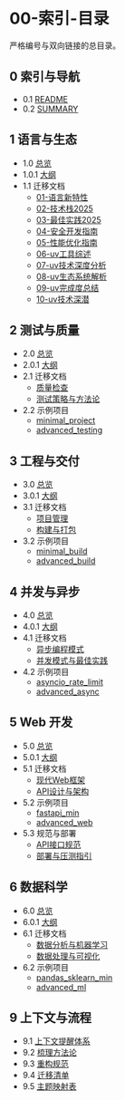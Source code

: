 # 00-索引-目录

严格编号与双向链接的总目录。

## 0 索引与导航

- 0.1 [README](./README.md)
- 0.2 [SUMMARY](./SUMMARY.md)

## 1 语言与生态

- 1.0 [总览](./01-语言与生态/README.md)
- 1.0.1 [大纲](./01-语言与生态/大纲.md)
- 1.1 迁移文档
  - [01-语言新特性](./01-语言与生态/迁移/01-语言新特性.md)
  - [02-技术栈2025](./01-语言与生态/迁移/02-技术栈2025.md)
  - [03-最佳实践2025](./01-语言与生态/迁移/03-最佳实践2025.md)
  - [04-安全开发指南](./01-语言与生态/迁移/04-安全开发指南.md)
  - [05-性能优化指南](./01-语言与生态/迁移/05-性能优化指南.md)
  - [06-uv工具综述](./01-语言与生态/迁移/06-uv工具综述.md)
  - [07-uv技术深度分析](./01-语言与生态/迁移/07-uv技术深度分析.md)
  - [08-uv生态系统解析](./01-语言与生态/迁移/08-uv生态系统解析.md)
  - [09-uv完成度总结](./01-语言与生态/迁移/09-uv完成度总结.md)
  - [10-uv技术深潜](./01-语言与生态/迁移/10-uv技术深潜.md)

## 2 测试与质量

- 2.0 [总览](./02-测试与质量/README.md)
- 2.0.1 [大纲](./02-测试与质量/大纲.md)
- 2.1 迁移文档
  - [质量检查](./02-测试与质量/迁移/质量检查.md)
  - [测试策略与方法论](./02-测试与质量/迁移/测试策略与方法论.md)
- 2.2 示例项目
  - [minimal_project](./02-测试与质量/examples/minimal_project/)
  - [advanced_testing](./02-测试与质量/examples/advanced_testing/)

## 3 工程与交付

- 3.0 [总览](./03-工程与交付/README.md)
- 3.0.1 [大纲](./03-工程与交付/大纲.md)
- 3.1 迁移文档
  - [项目管理](./03-工程与交付/迁移/项目管理.md)
  - [构建与打包](./03-工程与交付/迁移/构建与打包.md)
- 3.2 示例项目
  - [minimal_build](./03-工程与交付/examples/minimal_build/)
  - [advanced_build](./03-工程与交付/examples/advanced_build/)

## 4 并发与异步

- 4.0 [总览](./04-并发与异步/README.md)
- 4.0.1 [大纲](./04-并发与异步/大纲.md)
- 4.1 迁移文档
  - [异步编程模式](./04-并发与异步/迁移/异步编程模式.md)
  - [并发模式与最佳实践](./04-并发与异步/迁移/并发模式与最佳实践.md)
- 4.2 示例项目
  - [asyncio_rate_limit](./04-并发与异步/examples/asyncio_rate_limit/)
  - [advanced_async](./04-并发与异步/examples/advanced_async/)

## 5 Web 开发

- 5.0 [总览](./05-Web开发/README.md)
- 5.0.1 [大纲](./05-Web开发/大纲.md)
- 5.1 迁移文档
  - [现代Web框架](./05-Web开发/迁移/现代Web框架.md)
  - [API设计与架构](./05-Web开发/API_接口规范.md)
- 5.2 示例项目
  - [fastapi_min](./05-Web开发/examples/fastapi_min/)
  - [advanced_web](./05-Web开发/examples/advanced_web/)
- 5.3 规范与部署
  - [API接口规范](./05-Web开发/API_接口规范.md)
  - [部署与压测指引](./05-Web开发/部署与压测指引.md)

## 6 数据科学

- 6.0 [总览](./06-数据科学/README.md)
- 6.0.1 [大纲](./06-数据科学/大纲.md)
- 6.1 迁移文档
  - [数据分析与机器学习](./06-数据科学/迁移/数据分析与机器学习.md)
  - [数据处理与可视化](./06-数据科学/迁移/数据处理与可视化.md)
- 6.2 示例项目
  - [pandas_sklearn_min](./06-数据科学/examples/pandas_sklearn_min/)
  - [advanced_ml](./06-数据科学/examples/advanced_ml/)

## 9 上下文与流程

- 9.1 [上下文提醒体系](./99-上下文与流程/01-上下文提醒体系.md)
- 9.2 [梳理方法论](./99-上下文与流程/02-梳理方法论.md)
- 9.3 [重构规范](./99-上下文与流程/03-重构规范.md)
- 9.4 [迁移清单](./99-上下文与流程/04-迁移清单.md)
- 9.5 [主题映射表](./99-上下文与流程/05-主题映射表.md)
